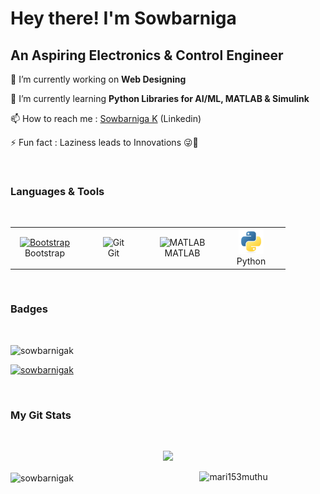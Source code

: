 <h1>Hey there! I'm Sowbarniga</h1>
<h2>An Aspiring Electronics & Control Engineer </h2>

🔭 I’m currently working on **Web Designing**

🌱 I’m currently learning **Python Libraries for AI/ML, MATLAB & Simulink**

<!-- 👯 I’m looking to collaborate on ... -->

<!--🤔 I’m looking for help with ... -->

<!--💬 Discuss with me about -->

📫 How to reach me : [Sowbarniga K](https://www.linkedin.com/in/sowbarniga-k-2b6138210/) (Linkedin)

⚡ Fun fact : Laziness leads to Innovations 😜🤭

<br>
<h3>Languages & Tools</h3>
<br>
<table>
  <tr>
    <td align="center"  width="96">
      <a href="#macropower-tech">
        <img src="https://seeklogo.com/images/B/bootstrap-logo-3C30FB2A16-seeklogo.com.png" width="48" height="48" alt="Bootstrap" />
      </a>
      <br>Bootstrap
    </td>
    <td align="center" width="96">
      <a>
        <img src="https://www.vectorlogo.zone/logos/git-scm/git-scm-icon.svg" width="48" height="48" alt="Git" />
      </a>
      <br>Git
    </td>
    <td align="center" width="96">
      <a>
        <img src="https://seeklogo.com/images/M/matlab-logo-AE6C96A5DD-seeklogo.com.png" width="48" height="48" alt="MATLAB" />
      </a>
      <br>MATLAB
    </td>
    <td align="center" width="96">
      <a> <img src="https://raw.githubusercontent.com/devicons/devicon/master/icons/python/python-original.svg" alt="Python" width="40" height="40"/> </a>
      <br>Python
    </td>
    
  </tr>
</table>

<br>
<h3>Badges</h3>
<br>
<p align="left"> <img src="https://komarev.com/ghpvc/?username=sowbarnigak&label=Profile%20views&color=0e75b6&style=flat" alt="sowbarnigak" /> </p>
<p align="left"> <a href="https://github.com/ryo-ma/github-profile-trophy"><img src="https://github-profile-trophy.vercel.app/?username=sowbarnigak" alt="sowbarnigak" /></a> </p>

<br>
<h3>My Git Stats</h3>
<br>
<p align="center"> <img src="https://github-readme-stats.vercel.app/api?username=sowbarnigak&show_icons=true&theme=tokyonight&count_private=true&include_all_commits=true" />
<p><img align="right"width="40%" height="200"src="https://github-readme-stats.vercel.app/api/top-langs?username=sowbarnigak&show_icons=true&locale=en&layout=compact&theme=tokyonight" alt="mari153muthu" /></p> 
<p><img align="center" width="48%" height="200" src="https://github-readme-streak-stats.herokuapp.com/?user=sowbarnigak&theme=tokyonight" alt="sowbarnigak" /></p>
